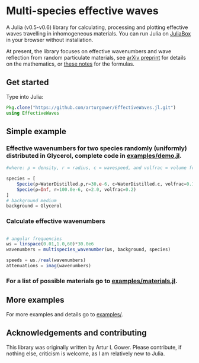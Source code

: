 # Multi-species effective waves

A Julia (v0.5-v0.6) library for calculating, processing and plotting effective waves travelling in inhomogeneous materials.
You can run Julia on [JuliaBox](https://www.juliabox.com/) in your browser without installation.

At present, the library focuses on effective wavenumbers and wave reflection from random particulate materials, see [arXiv preprint](https://arxiv.org/abs/1712.05427) for details on the mathematics, or [these notes](theory/MultispeciesWaves.pdf) for the formulas.

## Get started
Type into Julia:
```julia
Pkg.clone("https://github.com/arturgower/EffectiveWaves.jl.git")
using EffectiveWaves
```

## Simple example
### Effective wavenumbers for two species randomly (uniformly) distributed in Glycerol, complete code in [examples/demo.jl](examples/demo.jl).
```julia
#where: ρ = density, r = radius, c = wavespeed, and volfrac = volume fraction

species = [
    Specie(ρ=WaterDistilled.ρ,r=30.e-6, c=WaterDistilled.c, volfrac=0.1),
    Specie(ρ=Inf, r=100.0e-6, c=2.0, volfrac=0.2)
]
# background medium
background = Glycerol
```

### Calculate effective wavenumbers
```julia

# angular frequencies
ωs = linspace(0.01,1.0,60)*30.0e6
wavenumbers = multispecies_wavenumber(ωs, background, species)

speeds = ωs./real(wavenumbers)
attenuations = imag(wavenumbers)
```
### For a list of possible materials go to [examples/materials.jl](examples/materials.jl).

## More examples
For more examples and details go to [examples/](examples/).

## Acknowledgements and contributing
This library was originally written by Artur L Gower.
Please contribute, if nothing else, criticism is welcome, as I am relatively new to Julia.
